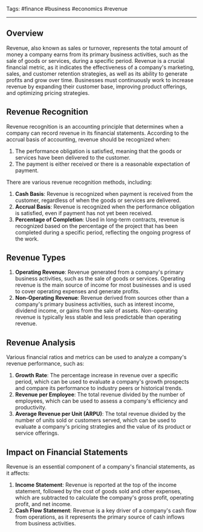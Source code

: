 Tags: #finance #business #economics #revenue

---

## Overview

Revenue, also known as sales or turnover, represents the total amount of money a company earns from its primary business activities, such as the sale of goods or services, during a specific period. Revenue is a crucial financial metric, as it indicates the effectiveness of a company's marketing, sales, and customer retention strategies, as well as its ability to generate profits and grow over time. Businesses must continuously work to increase revenue by expanding their customer base, improving product offerings, and optimizing pricing strategies.

## Revenue Recognition

Revenue recognition is an accounting principle that determines when a company can record revenue in its financial statements. According to the accrual basis of accounting, revenue should be recognized when:

1.  The performance obligation is satisfied, meaning that the goods or services have been delivered to the customer.
2.  The payment is either received or there is a reasonable expectation of payment.

There are various revenue recognition methods, including:

1.  **Cash Basis**: Revenue is recognized when payment is received from the customer, regardless of when the goods or services are delivered.
2.  **Accrual Basis**: Revenue is recognized when the performance obligation is satisfied, even if payment has not yet been received.
3.  **Percentage of Completion**: Used in long-term contracts, revenue is recognized based on the percentage of the project that has been completed during a specific period, reflecting the ongoing progress of the work.

## Revenue Types

1.  **Operating Revenue**: Revenue generated from a company's primary business activities, such as the sale of goods or services. Operating revenue is the main source of income for most businesses and is used to cover operating expenses and generate profits.
2.  **Non-Operating Revenue**: Revenue derived from sources other than a company's primary business activities, such as interest income, dividend income, or gains from the sale of assets. Non-operating revenue is typically less stable and less predictable than operating revenue.

## Revenue Analysis

Various financial ratios and metrics can be used to analyze a company's revenue performance, such as:

1.  **Growth Rate**: The percentage increase in revenue over a specific period, which can be used to evaluate a company's growth prospects and compare its performance to industry peers or historical trends.
2.  **Revenue per Employee**: The total revenue divided by the number of employees, which can be used to assess a company's efficiency and productivity.
3.  **Average Revenue per Unit (ARPU)**: The total revenue divided by the number of units sold or customers served, which can be used to evaluate a company's pricing strategies and the value of its product or service offerings.

## Impact on Financial Statements

Revenue is an essential component of a company's financial statements, as it affects:

1.  **Income Statement**: Revenue is reported at the top of the income statement, followed by the cost of goods sold and other expenses, which are subtracted to calculate the company's gross profit, operating profit, and net income.
2.  **Cash Flow Statement**: Revenue is a key driver of a company's cash flow from operations, as it represents the primary source of cash inflows from business activities.
